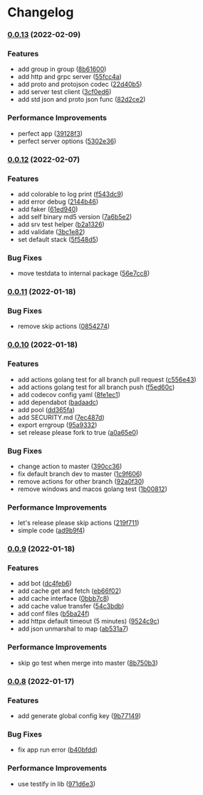 # Changelog

### [0.0.13](https://github.com/go-sdk/lib/compare/v0.0.12...v0.0.13) (2022-02-09)


### Features

* add group in group ([8b61600](https://github.com/go-sdk/lib/commit/8b61600841de8b6c7fc1ca2b4b12df3301fc7894))
* add http and grpc server ([55fcc4a](https://github.com/go-sdk/lib/commit/55fcc4a5411a6eebb72b7149664d40a85b84f22e))
* add proto and protojson codec ([22d40b5](https://github.com/go-sdk/lib/commit/22d40b53fdc91a53e53c79b348b0207dffb2839c))
* add server test client ([3cf0ed6](https://github.com/go-sdk/lib/commit/3cf0ed664257acdd3ccf08d5e19db913451b10e2))
* add std json and proto json func ([82d2ce2](https://github.com/go-sdk/lib/commit/82d2ce2155468dee878c1de1d5aec426a8251a15))


### Performance Improvements

* perfect app ([39128f3](https://github.com/go-sdk/lib/commit/39128f38adfcfa811ba21cdb4b09aa50c34f9d60))
* perfect server options ([5302e36](https://github.com/go-sdk/lib/commit/5302e36f43b3e6ef64106045c87fd3d67ee5f242))

### [0.0.12](https://github.com/go-sdk/lib/compare/v0.0.11...v0.0.12) (2022-02-07)


### Features

* add colorable to log print ([f543dc9](https://github.com/go-sdk/lib/commit/f543dc937789d4f0ff7e68324a597a6ccd098324))
* add error debug ([2144b46](https://github.com/go-sdk/lib/commit/2144b4609f55f89dd4fa425bdb5bee9d57d7719d))
* add faker ([61ed940](https://github.com/go-sdk/lib/commit/61ed940533794c86790b4a8cb0b6bfa6ab316c7e))
* add self binary md5 version ([7a6b5e2](https://github.com/go-sdk/lib/commit/7a6b5e21eeca856dfb5d7d7bb639d447d015e39e))
* add srv test helper ([b2a1326](https://github.com/go-sdk/lib/commit/b2a1326dad29de58923564597e8f59857a09305f))
* add validate ([3bc1e82](https://github.com/go-sdk/lib/commit/3bc1e82aceb4c544bb3ad8527b8b75201151d233))
* set default stack ([5f548d5](https://github.com/go-sdk/lib/commit/5f548d5b1bbfc4bab8ba7d19474c577332e36d84))


### Bug Fixes

* move testdata to internal package ([56e7cc8](https://github.com/go-sdk/lib/commit/56e7cc888c1c3e4b4cde6ebf82d0755142381a5f))

### [0.0.11](https://github.com/go-sdk/lib/compare/v0.0.10...v0.0.11) (2022-01-18)


### Bug Fixes

* remove skip actions ([0854274](https://github.com/go-sdk/lib/commit/0854274de1e53f474d911fef55cdec282fd1b651))

### [0.0.10](https://github.com/go-sdk/lib/compare/v0.0.9...v0.0.10) (2022-01-18)


### Features

* add actions golang test for all branch pull request ([c556e43](https://github.com/go-sdk/lib/commit/c556e432b5f36ea95262bfe9e6f06e1e9eea85d2))
* add actions golang test for all branch push ([f5ed60c](https://github.com/go-sdk/lib/commit/f5ed60c1843f27ff88b2ce8e1f54acf6bc0ad238))
* add codecov config yaml ([8fe1ec1](https://github.com/go-sdk/lib/commit/8fe1ec1f15ce2afbf3fd070e6d2755d0516efe06))
* add dependabot ([badaadc](https://github.com/go-sdk/lib/commit/badaadc7fd6046990e59d08ef362203039f3809e))
* add pool ([dd365fa](https://github.com/go-sdk/lib/commit/dd365fa174744336f5cacd34f8585903a875f00e))
* add SECURITY.md ([7ec487d](https://github.com/go-sdk/lib/commit/7ec487d51b47f324dcf4ddb6bd5c8efa12074494))
* export errgroup ([95a9332](https://github.com/go-sdk/lib/commit/95a93327729308b671f6df624489ca8e226bb7b7))
* set release please fork to true ([a0a65e0](https://github.com/go-sdk/lib/commit/a0a65e01ff57019622bd2c6b3b039c6ca68ce2fb))


### Bug Fixes

* change action to master ([390cc36](https://github.com/go-sdk/lib/commit/390cc365ba45cf235de893f613905177f6720417))
* fix default branch dev to master ([1c9f606](https://github.com/go-sdk/lib/commit/1c9f606bfc903164b0f52815600a2ae57e30cac4))
* remove actions for other branch ([92a0f30](https://github.com/go-sdk/lib/commit/92a0f306ad99fe73776ce41c4743e1622190ef6c))
* remove windows and macos golang test ([1b00812](https://github.com/go-sdk/lib/commit/1b0081202623b9e03b9edc31d13929fe42a24736))


### Performance Improvements

* let's release please skip actions ([219f711](https://github.com/go-sdk/lib/commit/219f71117c33787282d1e4b593e7e6eb777a7b05))
* simple code ([ad9b9f4](https://github.com/go-sdk/lib/commit/ad9b9f4519e4264e0a0d6d793106f2189b5610d6))

### [0.0.9](https://github.com/go-sdk/lib/compare/v0.0.8...v0.0.9) (2022-01-18)


### Features

* add bot ([dc4feb6](https://github.com/go-sdk/lib/commit/dc4feb6847e5bb0cf15173b0b7cc15fdfd25bf31))
* add cache get and fetch ([eb66f02](https://github.com/go-sdk/lib/commit/eb66f024cce1b5a5c7e7532a8e78824784dc1420))
* add cache interface ([0bbb7c8](https://github.com/go-sdk/lib/commit/0bbb7c8e3bf261459cfefb37dee3ab472b622252))
* add cache value transfer ([54c3bdb](https://github.com/go-sdk/lib/commit/54c3bdbeebed2a671b050d5dad5de70d7477e36c))
* add conf files ([b5ba24f](https://github.com/go-sdk/lib/commit/b5ba24f1d4781997278d9cd529b0f024d158406b))
* add httpx default timeout (5 minutes) ([9524c9c](https://github.com/go-sdk/lib/commit/9524c9c79c954927d8a33bab64b352f489b5fa76))
* add json unmarshal to map ([ab531a7](https://github.com/go-sdk/lib/commit/ab531a70d55b76d5946a785190d139342f12c242))


### Performance Improvements

* skip go test when merge into master ([8b750b3](https://github.com/go-sdk/lib/commit/8b750b397528de079a2d6e21382f73f79bcf1d0d))

### [0.0.8](https://github.com/go-sdk/lib/compare/v0.0.7...v0.0.8) (2022-01-17)


### Features

* add generate global config key ([9b77149](https://github.com/go-sdk/lib/commit/9b7714981581d9b58bea71af1672734300f330b6))


### Bug Fixes

* fix app run error ([b40bfdd](https://github.com/go-sdk/lib/commit/b40bfdd28cff6461c8357d30c9be705510fc32a6))


### Performance Improvements

* use testify in lib ([971d6e3](https://github.com/go-sdk/lib/commit/971d6e308b78f923a57944ce10bac18d15035fdf))
